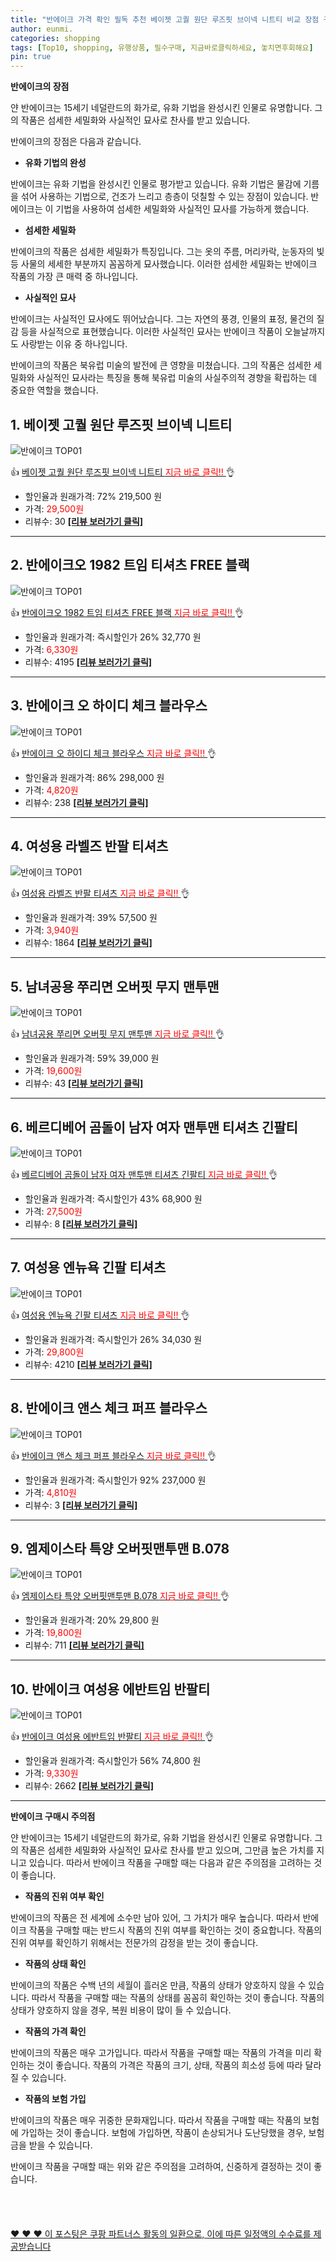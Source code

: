 ```yaml
---
title: "반에이크 가격 확인 필독 추천 베이젯 고퀄 원단 루즈핏 브이넥 니트티 비교 장점 구매가이드"
author: eunmi.
categories: shopping
tags: [Top10, shopping, 유행상품, 필수구매, 지금바로클릭하세요, 놓치면후회해요]
pin: true
---
```

**반에이크의 장점**

얀 반에이크는 15세기 네덜란드의 화가로, 유화 기법을 완성시킨 인물로 유명합니다. 그의 작품은 섬세한 세밀화와 사실적인 묘사로 찬사를 받고 있습니다.

반에이크의 장점은 다음과 같습니다.

* **유화 기법의 완성**

반에이크는 유화 기법을 완성시킨 인물로 평가받고 있습니다. 유화 기법은 물감에 기름을 섞어 사용하는 기법으로, 건조가 느리고 층층이 덧칠할 수 있는 장점이 있습니다. 반에이크는 이 기법을 사용하여 섬세한 세밀화와 사실적인 묘사를 가능하게 했습니다.

* **섬세한 세밀화**

반에이크의 작품은 섬세한 세밀화가 특징입니다. 그는 옷의 주름, 머리카락, 눈동자의 빛 등 사물의 세세한 부분까지 꼼꼼하게 묘사했습니다. 이러한 섬세한 세밀화는 반에이크 작품의 가장 큰 매력 중 하나입니다.

* **사실적인 묘사**

반에이크는 사실적인 묘사에도 뛰어났습니다. 그는 자연의 풍경, 인물의 표정, 물건의 질감 등을 사실적으로 표현했습니다. 이러한 사실적인 묘사는 반에이크 작품이 오늘날까지도 사랑받는 이유 중 하나입니다.

반에이크의 작품은 북유럽 미술의 발전에 큰 영향을 미쳤습니다. 그의 작품은 섬세한 세밀화와 사실적인 묘사라는 특징을 통해 북유럽 미술의 사실주의적 경향을 확립하는 데 중요한 역할을 했습니다.

   

## 1. 베이젯 고퀄 원단 루즈핏 브이넥 니트티

![반에이크 TOP01](https://thumbnail7.coupangcdn.com/thumbnails/remote/230x230ex/image/vendor_inventory/26ac/119cdd33a75206e9dcb8aefbd0fab425d960d6d9ba259d5bf496c3f6230d.jpg)


👍 [베이젯 고퀄 원단 루즈핏 브이넥 니트티 <font color=red> 지금 바로 클릭!! </font> ](https://link.coupang.com/re/AFFSDP?lptag=AF3617701&subid=GithubCoopas&pageKey=7709434502&traceid=V0-153&itemId=20661935301&vendorItemId=87734638662) 👌 


- 할인율과 원래가격: 72%  219,500   원
- 가격: <span style='color:red'>29,500원</span>
- 리뷰수: 30  [**[리뷰 보러가기 클릭]**](https://link.coupang.com/re/AFFSDP?lptag=AF3617701&subid=GithubCoopas&pageKey=7709434502&traceid=V0-153&itemId=20661935301&vendorItemId=87734638662)

---


   

## 2. 반에이크오 1982 트임 티셔츠 FREE 블랙

![반에이크 TOP01](https://thumbnail10.coupangcdn.com/thumbnails/remote/230x230ex/image/rs_quotation_api/pwsefeec/49248d3187d64ea491b4be18afd91562.jpg)


👍 [반에이크오 1982 트임 티셔츠 FREE 블랙 <font color=red> 지금 바로 클릭!! </font> ](https://link.coupang.com/re/AFFSDP?lptag=AF3617701&subid=GithubCoopas&pageKey=5116368239&traceid=V0-153&itemId=6988368171&vendorItemId=74280683942) 👌 


- 할인율과 원래가격: 즉시할인가 26%  32,770   원
- 가격: <span style='color:red'>6,330원</span>
- 리뷰수: 4195  [**[리뷰 보러가기 클릭]**](https://link.coupang.com/re/AFFSDP?lptag=AF3617701&subid=GithubCoopas&pageKey=5116368239&traceid=V0-153&itemId=6988368171&vendorItemId=74280683942)

---


   

## 3. 반에이크 오 하이디 체크 블라우스

![반에이크 TOP01](https://thumbnail6.coupangcdn.com/thumbnails/remote/230x230ex/image/retail/images/2020/05/19/10/5/4168fe90-7709-420d-af03-a22e1169d9ce.jpg)


👍 [반에이크 오 하이디 체크 블라우스 <font color=red> 지금 바로 클릭!! </font> ](https://link.coupang.com/re/AFFSDP?lptag=AF3617701&subid=GithubCoopas&pageKey=1608854231&traceid=V0-153&itemId=2747785295&vendorItemId=75031632672) 👌 


- 할인율과 원래가격: 86%  298,000   원
- 가격: <span style='color:red'>4,820원</span>
- 리뷰수: 238  [**[리뷰 보러가기 클릭]**](https://link.coupang.com/re/AFFSDP?lptag=AF3617701&subid=GithubCoopas&pageKey=1608854231&traceid=V0-153&itemId=2747785295&vendorItemId=75031632672)

---


   

## 4. 여성용 라벨즈 반팔 티셔츠

![반에이크 TOP01](https://thumbnail9.coupangcdn.com/thumbnails/remote/230x230ex/image/rs_quotation_api/yox08som/5a4486edfb5649ad95978ed221cc1b3a.jpg)


👍 [여성용 라벨즈 반팔 티셔츠 <font color=red> 지금 바로 클릭!! </font> ](https://link.coupang.com/re/AFFSDP?lptag=AF3617701&subid=GithubCoopas&pageKey=5959355867&traceid=V0-153&itemId=10673895332&vendorItemId=77954680124) 👌 


- 할인율과 원래가격: 39%  57,500   원
- 가격: <span style='color:red'>3,940원</span>
- 리뷰수: 1864  [**[리뷰 보러가기 클릭]**](https://link.coupang.com/re/AFFSDP?lptag=AF3617701&subid=GithubCoopas&pageKey=5959355867&traceid=V0-153&itemId=10673895332&vendorItemId=77954680124)

---


   

## 5. 남녀공용 쭈리면 오버핏 무지 맨투맨

![반에이크 TOP01](https://thumbnail6.coupangcdn.com/thumbnails/remote/230x230ex/image/vendor_inventory/9951/6c85fc18abbdec9399bcd79b04b65184e119c5b6928634884a394c55dcc6.jpg)


👍 [남녀공용 쭈리면 오버핏 무지 맨투맨 <font color=red> 지금 바로 클릭!! </font> ](https://link.coupang.com/re/AFFSDP?lptag=AF3617701&subid=GithubCoopas&pageKey=6300302207&traceid=V0-153&itemId=13023173636&vendorItemId=82913443923) 👌 


- 할인율과 원래가격: 59%  39,000   원
- 가격: <span style='color:red'>19,600원</span>
- 리뷰수: 43  [**[리뷰 보러가기 클릭]**](https://link.coupang.com/re/AFFSDP?lptag=AF3617701&subid=GithubCoopas&pageKey=6300302207&traceid=V0-153&itemId=13023173636&vendorItemId=82913443923)

---


   

## 6. 베르디베어 곰돌이 남자 여자 맨투맨 티셔츠 긴팔티

![반에이크 TOP01](https://thumbnail6.coupangcdn.com/thumbnails/remote/230x230ex/image/vendor_inventory/4a32/9360a6399d90786c52a4bc0d8f9175e08ec7779662df9c1d10a11bad127f.jpg)


👍 [베르디베어 곰돌이 남자 여자 맨투맨 티셔츠 긴팔티 <font color=red> 지금 바로 클릭!! </font> ](https://link.coupang.com/re/AFFSDP?lptag=AF3617701&subid=GithubCoopas&pageKey=7685496577&traceid=V0-153&itemId=20537573993&vendorItemId=87614251189) 👌 


- 할인율과 원래가격: 즉시할인가 43%  68,900   원
- 가격: <span style='color:red'>27,500원</span>
- 리뷰수: 8  [**[리뷰 보러가기 클릭]**](https://link.coupang.com/re/AFFSDP?lptag=AF3617701&subid=GithubCoopas&pageKey=7685496577&traceid=V0-153&itemId=20537573993&vendorItemId=87614251189)

---


   

## 7. 여성용 엔뉴욕 긴팔 티셔츠

![반에이크 TOP01](https://thumbnail8.coupangcdn.com/thumbnails/remote/230x230ex/image/vendor_inventory/c51d/d4c0688e630c08e945a161b4c323fe5f98ff64b0a989dbb93af4d1678f28.jpg)


👍 [여성용 엔뉴욕 긴팔 티셔츠 <font color=red> 지금 바로 클릭!! </font> ](https://link.coupang.com/re/AFFSDP?lptag=AF3617701&subid=GithubCoopas&pageKey=6139011980&traceid=V0-153&itemId=11761124774&vendorItemId=78873740028) 👌 


- 할인율과 원래가격: 즉시할인가 26%  34,030   원
- 가격: <span style='color:red'>29,800원</span>
- 리뷰수: 4210  [**[리뷰 보러가기 클릭]**](https://link.coupang.com/re/AFFSDP?lptag=AF3617701&subid=GithubCoopas&pageKey=6139011980&traceid=V0-153&itemId=11761124774&vendorItemId=78873740028)

---


   

## 8. 반에이크 앤스 체크 퍼프 블라우스

![반에이크 TOP01](https://thumbnail7.coupangcdn.com/thumbnails/remote/230x230ex/image/rs_quotation_api/suuconmy/c2734ce26b5647f2aed6475477f3b391.jpg)


👍 [반에이크 앤스 체크 퍼프 블라우스 <font color=red> 지금 바로 클릭!! </font> ](https://link.coupang.com/re/AFFSDP?lptag=AF3617701&subid=GithubCoopas&pageKey=5449552052&traceid=V0-153&itemId=8311889170&vendorItemId=75599771179) 👌 


- 할인율과 원래가격: 즉시할인가 92%  237,000   원
- 가격: <span style='color:red'>4,810원</span>
- 리뷰수: 3  [**[리뷰 보러가기 클릭]**](https://link.coupang.com/re/AFFSDP?lptag=AF3617701&subid=GithubCoopas&pageKey=5449552052&traceid=V0-153&itemId=8311889170&vendorItemId=75599771179)

---


   

## 9. 엠제이스타 특양 오버핏맨투맨 B.078

![반에이크 TOP01](https://thumbnail9.coupangcdn.com/thumbnails/remote/230x230ex/image/vendor_inventory/b216/33729411e5e5724fce009470b9fcfffefb587a080966fb727f6d5867c8f0.jpg)


👍 [엠제이스타 특양 오버핏맨투맨 B.078 <font color=red> 지금 바로 클릭!! </font> ](https://link.coupang.com/re/AFFSDP?lptag=AF3617701&subid=GithubCoopas&pageKey=7080204343&traceid=V0-153&itemId=17610420171&vendorItemId=85056955823) 👌 


- 할인율과 원래가격: 20%  29,800   원
- 가격: <span style='color:red'>19,800원</span>
- 리뷰수: 711  [**[리뷰 보러가기 클릭]**](https://link.coupang.com/re/AFFSDP?lptag=AF3617701&subid=GithubCoopas&pageKey=7080204343&traceid=V0-153&itemId=17610420171&vendorItemId=85056955823)

---


   

## 10. 반에이크 여성용 에반트임 반팔티

![반에이크 TOP01](https://thumbnail10.coupangcdn.com/thumbnails/remote/230x230ex/image/retail/images/2020/03/30/10/6/e25c99c1-5821-4b25-95c7-c2f20f55ce3a.jpg)


👍 [반에이크 여성용 에반트임 반팔티 <font color=red> 지금 바로 클릭!! </font> ](https://link.coupang.com/re/AFFSDP?lptag=AF3617701&subid=GithubCoopas&pageKey=1415080754&traceid=V0-153&itemId=2451820164&vendorItemId=75031401542) 👌 


- 할인율과 원래가격: 즉시할인가 56%  74,800   원
- 가격: <span style='color:red'>9,330원</span>
- 리뷰수: 2662  [**[리뷰 보러가기 클릭]**](https://link.coupang.com/re/AFFSDP?lptag=AF3617701&subid=GithubCoopas&pageKey=1415080754&traceid=V0-153&itemId=2451820164&vendorItemId=75031401542)

---
**반에이크 구매시 주의점**

얀 반에이크는 15세기 네덜란드의 화가로, 유화 기법을 완성시킨 인물로 유명합니다. 그의 작품은 섬세한 세밀화와 사실적인 묘사로 찬사를 받고 있으며, 그만큼 높은 가치를 지니고 있습니다. 따라서 반에이크 작품을 구매할 때는 다음과 같은 주의점을 고려하는 것이 좋습니다.

* **작품의 진위 여부 확인**

반에이크의 작품은 전 세계에 소수만 남아 있어, 그 가치가 매우 높습니다. 따라서 반에이크 작품을 구매할 때는 반드시 작품의 진위 여부를 확인하는 것이 중요합니다. 작품의 진위 여부를 확인하기 위해서는 전문가의 감정을 받는 것이 좋습니다.

* **작품의 상태 확인**

반에이크의 작품은 수백 년의 세월이 흘러온 만큼, 작품의 상태가 양호하지 않을 수 있습니다. 따라서 작품을 구매할 때는 작품의 상태를 꼼꼼히 확인하는 것이 좋습니다. 작품의 상태가 양호하지 않을 경우, 복원 비용이 많이 들 수 있습니다.

* **작품의 가격 확인**

반에이크의 작품은 매우 고가입니다. 따라서 작품을 구매할 때는 작품의 가격을 미리 확인하는 것이 좋습니다. 작품의 가격은 작품의 크기, 상태, 작품의 희소성 등에 따라 달라질 수 있습니다.

* **작품의 보험 가입**

반에이크의 작품은 매우 귀중한 문화재입니다. 따라서 작품을 구매할 때는 작품의 보험에 가입하는 것이 좋습니다. 보험에 가입하면, 작품이 손상되거나 도난당했을 경우, 보험금을 받을 수 있습니다.

반에이크 작품을 구매할 때는 위와 같은 주의점을 고려하여, 신중하게 결정하는 것이 좋습니다.<br><br><br><br><br> [ ❤ ❤ ❤ 이 포스팅은 쿠팡 파트너스 활동의 일환으로, 이에 따른 일정액의 수수료를 제공받습니다](https://link.coupang.com/a/bcEFyh)